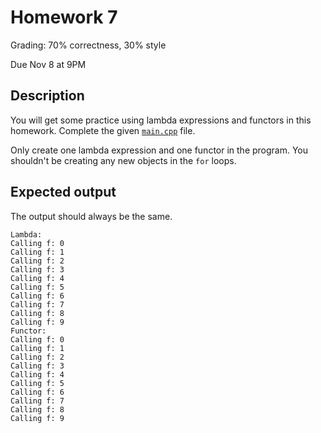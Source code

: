 # Homework 7
Grading: 70% correctness, 30% style

Due Nov 8 at 9PM

## Description
You will get some practice using lambda expressions and functors in this homework. Complete the given [`main.cpp`](main.cpp) file.

Only create one lambda expression and one functor in the program. You shouldn't be creating any new objects in the `for` loops.

## Expected output

The output should always be the same.

```
Lambda:
Calling f: 0
Calling f: 1
Calling f: 2
Calling f: 3
Calling f: 4
Calling f: 5
Calling f: 6
Calling f: 7
Calling f: 8
Calling f: 9
Functor:
Calling f: 0
Calling f: 1
Calling f: 2
Calling f: 3
Calling f: 4
Calling f: 5
Calling f: 6
Calling f: 7
Calling f: 8
Calling f: 9

```
